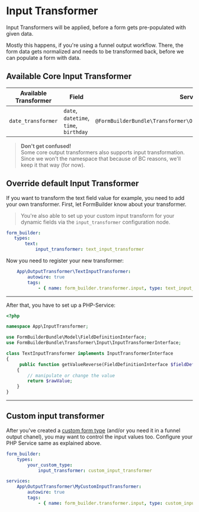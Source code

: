 # Input Transformer

Input Transformers will be applied, before a form gets pre-populated with given data.

Mostly this happens, if you're using a funnel output workflow.
There, the form data gets normalized and needs to be transformed back, before we can populate a form with data.

## Available Core Input Transformer

| Available Transformer | Field                                  | Service                                                           |
|-----------------------|----------------------------------------|-------------------------------------------------------------------|
| `date_transformer`    | `date`, `datetime`, `time`, `birthday` | `@FormBuilderBundle\Transformer\Output\DateDataObjectTransformer` |

> **Don't get confused!**   
> Some core output transformers also supports input transformation.
> Since we won't the namespace that because of BC reasons, we'll keep it that way (for now).  

## Override default Input Transformer

If you want to transform the text field value for example, you need to add your own transformer.
First, let FormBuilder know about your transformer.

> You're also able to set up your custom input transform for your dynamic fields via the `input_transformer` configuration node.

 ```yaml
form_builder:
    types:
        text:
            input_transformer: text_input_transformer
```

Now you need to register your new transformer:

```yaml
    App\OutputTransformer\TextInputTransformer:
        autowire: true
        tags:
            - { name: form_builder.transformer.input, type: text_input_transformer }
```

*** 

After that, you have to set up a PHP-Service:

```php
<?php

namespace App\InputTransformer;

use FormBuilderBundle\Model\FieldDefinitionInterface;
use FormBuilderBundle\Transformer\Input\InputTransformerInterface;

class TextInputTransformer implements InputTransformerInterface
{
     public function getValueReverse(FieldDefinitionInterface $fieldDefinition, mixed $formValue): string
    {
        // manipulate or change the value
        return $rawValue;
    }
}
```

***

## Custom input transformer

After you've created a [custom form type](./../40_CustomFormType.md) (and/or you need it in a funnel output chanel),
you may want to control the input values too. Configure your PHP Service same as explained above.

```yaml
form_builder:
    types:
        your_custom_type:
            input_transformer: custom_input_transformer

services:
    App\OutputTransformer\MyCustomInputTransformer:
        autowire: true
        tags:
            - { name: form_builder.transformer.input, type: custom_input_transformer }
```

